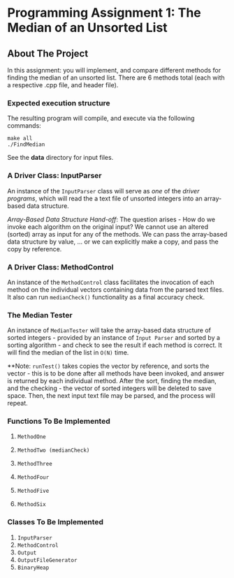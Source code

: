 # Programming Assignment 1: The Median of an Unsorted List

## About The Project 

In this assignment: you will implement, and compare different methods for finding the median of an unsorted list. There are 6 methods total (each with a respective .cpp file, and header file).

### Expected execution structure

The resulting program will compile, and execute via the following commands:

	make all
	./FindMedian

See the **data** directory for input files.

### A Driver Class: InputParser

An instance of the `InputParser` class will serve as *one* of the *driver programs*, which will read the a text file of unsorted integers into an array-based data structure.

*Array-Based Data Structure Hand-off*: The question arises - How do we invoke each algorithm on the original input? We cannot use an altered (sorted) array as input for any of the methods. We can pass the array-based data structure by value, ... or we can explicitly make a copy, and pass the copy by reference.

### A Driver Class: MethodControl

An instance of the `MethodControl` class facilitates the invocation of each method on the individual vectors containing data from the parsed text files. It also can run `medianCheck()` functionality as a final accuracy check.

### The Median Tester 

An instance of `MedianTester` will take the array-based data structure of sorted integers - provided by an instance of `Input Parser` and sorted by a sorting algorithm - and check to see the result if each method is correct. It will find the median of the list in `O(N)` time.

**Note: `runTest()` takes copies the vector by reference, and sorts the vector - this is to be done after all methods have been invoked, and answer is returned by each individual method. After the sort, finding the median, and the checking - the vector of sorted integers will be deleted to save space. Then, the next input text file may be parsed, and the process will repeat.

### Functions To Be Implemented

1. `MethodOne`

2. `MethodTwo (medianCheck)`

3. `MethodThree`

4. `MethodFour`

5. `MethodFive`

6. `MethodSix`

### Classes To Be Implemented

1. `InputParser`
2. `MethodControl`
3. `Output`
4. `OutputFileGenerator`
5. `BinaryHeap`
